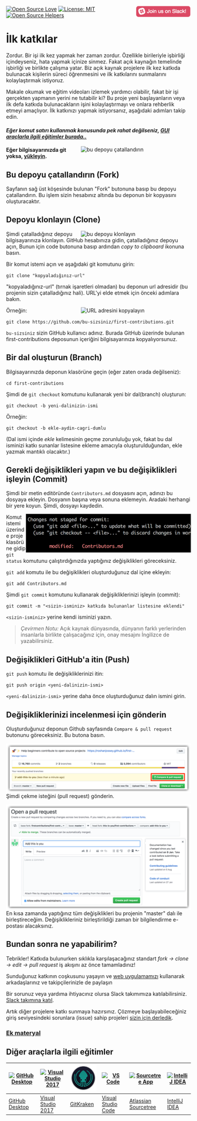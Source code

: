 [![Open Source Love](https://firstcontributions.github.io/open-source-badges/badges/open-source-v1/open-source.svg)](https://github.com/firstcontributions/open-source-badges)
[<img align="right" width="150" src="../assets/join-slack-team.png">](https://join.slack.com/t/firstcontributors/shared_invite/zt-hfcq788y-QaXzXT5clBBWukXQyBhH4w)
[![License: MIT](https://img.shields.io/badge/License-MIT-green.svg)](https://opensource.org/licenses/MIT)
[![Open Source Helpers](https://www.codetriage.com/roshanjossey/first-contributions/badges/users.svg)](https://www.codetriage.com/roshanjossey/first-contributions)

# İlk katkılar

Zordur. Bir işi ilk kez yapmak her zaman zordur. Özellikle birileriyle işbirliği içindeyseniz, hata yapmak içinize sinmez. Fakat açık kaynağın temelinde işbirliği ve birlikte çalışma yatar. Biz açık kaynak projelere ilk kez katkıda bulunacak kişilerin süreci öğrenmesini ve ilk katkılarını sunmalarını kolaylaştırmak istiyoruz.

Makale okumak ve eğitim videoları izlemek yardımcı olabilir, fakat bir işi gerçekten yapmanın yerini ne tutabilir ki? Bu proje yeni başlayanların veya ilk defa katkıda bulunacakların işini kolaylaştırmayı ve onlara rehberlik etmeyi amaçlıyor. İlk katkınızı yapmak istiyorsanız, aşağıdaki adımları takip edin.

#### _Eğer komut satırı kullanmak konusunda pek rahat değilseniz, [GUI araçlarla ilgili eğitimler burada..](#diğer-araçlarla-ilgili-eğitimler)_


<img align="right" width="300" src="https://firstcontributions.github.io/assets/Readme/fork.png" alt="bu depoyu çatallandırın" />

#### Eğer bilgisayarınızda git yoksa, [yükleyin](https://help.github.com/articles/set-up-git/).

## Bu depoyu çatallandırın (Fork)

Sayfanın sağ üst köşesinde bulunan "Fork" butonuna basıp bu depoyu çatallandırın.
Bu işlem sizin hesabınız altında bu deponun bir kopyasını oluşturacaktır.

## Depoyu klonlayın (Clone)

<img align="right" width="300" src="https://firstcontributions.github.io/assets/Readme/clone.png" alt="bu depoyu klonlayın" />

Şimdi çatalladığınız depoyu bilgisayarınıza klonlayın. GitHub hesabınıza gidin, çatalladığınız depoyu açın, Bunun için code butonuna basıp ardından _copy to clipboard_ ikonuna basın.

Bir komut istemi açın ve aşağıdaki git komutunu girin:

```
git clone "kopyaladığınız-url"
```

"kopyaladığınız-url" (tırnak işaretleri olmadan) bu deponun url adresidir (bu projenin sizin çatalladığınız hali). URL'yi elde etmek için önceki adımlara bakın.

<img align="right" width="300" src="https://firstcontributions.github.io/assets/Readme/copy-to-clipboard.png" alt="URL adresini kopyalayın" />

Örneğin:

```
git clone https://github.com/bu-sizsiniz/first-contributions.git
```

`bu-sizsiniz` sizin GitHub kullanıcı adınız. Burada GitHub üzerinde bulunan first-contributions deposunun içeriğini bilgisayarınıza kopyalıyorsunuz.

## Bir dal oluşturun (Branch)

Bilgisayarınızda deponun klasörüne geçin (eğer zaten orada değilseniz):

```
cd first-contributions
```

Şimdi de `git checkout` komutunu kullanarak yeni bir dal(branch) oluşturun:

```
git checkout -b yeni-dalinizin-ismi
```

Örneğin:

```
git checkout -b ekle-aydin-cagri-dumlu
```

(Dal ismi içinde *ekle* kelimesinin geçme zorunluluğu yok, fakat bu dal isminizi katkı sunanlar listesine ekleme amacıyla oluşturulduğundan, ekle yazmak mantıklı olacaktır.)

## Gerekli değişiklikleri yapın ve bu değişiklikleri işleyin (Commit)

Şimdi bir metin editöründe `Contributors.md` dosyasını açın, adınızı bu dosyaya ekleyin. Dosyanın başına veya sonuna eklemeyin. Aradaki herhangi bir yere koyun. Şimdi, dosyayı kaydedin.

<img align="right" width="450" src="../assets/git-status.png" alt="git status" />

Komut istemi üzerinde proje klasörüne gidip `git status` komutunu çalıştırdığınızda yaptığınız değişiklikleri göreceksiniz.

`git add` komutu ile bu değişiklikleri oluşturduğunuz dal içine ekleyin:

```
git add Contributors.md
```

Şimdi `git commit` komutunu kullanarak değişikliklerinizi işleyin (commit):

```
git commit -m "<sizin-isminiz> katkıda bulunanlar listesine eklendi"
```

`<sizin-isminiz>` yerine kendi isminizi yazın.

> *Çevirmen Notu:* Açık kaynak dünyasında, dünyanın farklı yerlerinden insanlarla birlikte çalışacağınız için, onay mesajını İngilizce de yazabilirsiniz.

## Değişiklikleri GitHub'a itin (Push)

`git push` komutu ile değişikliklerinizi itin:

```
git push origin <yeni-dalinizin-ismi>
```

`<yeni-dalinizin-ismi>` yerine daha önce oluşturduğunuz dalın ismini girin.

## Değişikliklerinizi incelenmesi için gönderin

Oluşturduğunuz deponun Github sayfasında `Compare & pull request` butonunu göreceksiniz. Bu butona basın.

<img style="float: right;" src="../assets/compare-and-pull.png" alt="çekme isteği oluşturun" />

Şimdi çekme isteğini (pull request) gönderin.

<img style="float: right;" src="../assets/submit-pull-request.png" alt="çekme isteğini gönderin" />

En kısa zamanda yaptığınız tüm değişiklikleri bu projenin "master" dalı ile birleştireceğim. Değişiklikleriniz birleştirildiği zaman bir bilgilendirme e-postası alacaksınız.

## Bundan sonra ne yapabilirim?

Tebrikler! Katkıda bulunurken sıklıkla karşılaşacağınız standart _fork -> clone -> edit -> pull request_ iş akışını az önce tamamladınız!

Sunduğunuz katkının coşkusunu yaşayın ve [web uygulamamızı](https://roshanjossey.github.io/first-contributions/#social-share) kullanarak arkadaşlarınız ve takipçilerinizle de paylaşın

Bir sorunuz veya yardıma ihtiyacınız olursa Slack takımımıza katılabilirsiniz. [Slack takımına katıl](https://join.slack.com/t/firstcontributors/shared_invite/zt-hfcq788y-QaXzXT5clBBWukXQyBhH4w).

Artık diğer projelere katkı sunmaya hazırsınız. Çözmeye başlayabileceğiniz giriş seviyesindeki sorunlara (issue) sahip projeleri [sizin için derledik](https://roshanjossey.github.io/first-contributions/#project-list).

### [Ek materyal](../additional-material/git_workflow_scenarios/additional-material.md)

## Diğer araçlarla ilgili eğitimler

| <a href="gui-tool-tutorials/github-desktop-tutorial.md"><img alt="GitHub Desktop" src="https://desktop.github.com/images/desktop-icon.svg" width="100"></a> | <a href="../gui-tool-tutorials/github-windows-vs2017-tutorial.md"><img alt="Visual Studio 2017" src="https://upload.wikimedia.org/wikipedia/commons/c/cd/Visual_Studio_2017_Logo.svg" width="100"></a> | <a href="../gui-tool-tutorials/gitkraken-tutorial.md"><img alt="GitKraken" src="../assets/gk-icon.png" width="100"></a> | <a href="../gui-tool-tutorials/github-windows-vs-code-tutorial.md"><img alt="VS Code" src="https://upload.wikimedia.org/wikipedia/commons/2/2d/Visual_Studio_Code_1.18_icon.svg" width=100></a> | <a href="gui-tool-tutorials/sourcetree-macos-tutorial.md"><img alt="Sourcetree App" src="https://wac-cdn.atlassian.com/dam/jcr:81b15cde-be2e-4f4a-8af7-9436f4a1b431/Sourcetree-icon-blue.svg" width=100></a> | <a href="../gui-tool-tutorials/github-windows-intellij-tutorial.md"><img alt="IntelliJ IDEA" src="https://upload.wikimedia.org/wikipedia/commons/d/d5/IntelliJ_IDEA_Logo.svg" width=100></a> |
| ----------------------------------------------------------------------------------------------------------------------------------------------------------- | --------------------------------------------------------------------------------------------------------------------------------------------------------------------------------------------------- | ------------------------------------------------------------------------------------------------------------------- | -------------------------------------------------------------------------------------------------------------------------------------------------------------------------------------------- | ------------------------------------------------------------------------------------------------------------------------------------------------------------------------------------------------------------ | ----------------------------------------------------------------------------------------------------------------------------------------------------------------------------------------- |
| [GitHub Desktop](../gui-tool-tutorials/github-desktop-tutorial.md)                                                                                             | [Visual Studio 2017](../gui-tool-tutorials/github-windows-vs2017-tutorial.md)                                                                                                                          | [GitKraken](../gui-tool-tutorials/gitkraken-tutorial.md)                                                               | [Visual Studio Code](../gui-tool-tutorials/github-windows-vs-code-tutorial.md)                                                                                                                  | [Atlassian Sourcetree](../gui-tool-tutorials/sourcetree-macos-tutorial.md)                                                                                                                                      | [IntelliJ IDEA](../gui-tool-tutorials/github-windows-intellij-tutorial.md)                                                                                                                   |
